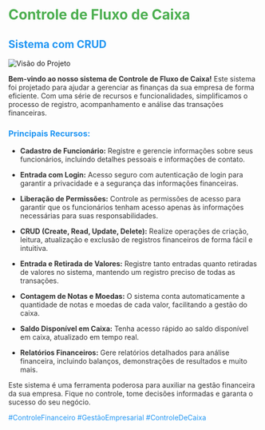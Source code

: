 # <span style="color:#4CAF50">Controle de Fluxo de Caixa</span>

## <span style="color:#2196F3">Sistema com CRUD</span>

![Visão do Projeto](https://github.com/carlosdesenvolvedor/controlecaixa/blob/main/Contagem%20caixa/src/img/github%20(1).gif)

<span style="color:#333">**Bem-vindo ao nosso sistema de Controle de Fluxo de Caixa!** Este sistema foi projetado para ajudar a gerenciar as finanças da sua empresa de forma eficiente. Com uma série de recursos e funcionalidades, simplificamos o processo de registro, acompanhamento e análise das transações financeiras.</span>

### <span style="color:#2196F3">Principais Recursos:</span>

- <span style="color:#333"><strong>Cadastro de Funcionário:</strong> Registre e gerencie informações sobre seus funcionários, incluindo detalhes pessoais e informações de contato.</span>

- <span style="color:#333"><strong>Entrada com Login:</strong> Acesso seguro com autenticação de login para garantir a privacidade e a segurança das informações financeiras.</span>

- <span style="color:#333"><strong>Liberação de Permissões:</strong> Controle as permissões de acesso para garantir que os funcionários tenham acesso apenas às informações necessárias para suas responsabilidades.</span>

- <span style="color:#333"><strong>CRUD (Create, Read, Update, Delete):</strong> Realize operações de criação, leitura, atualização e exclusão de registros financeiros de forma fácil e intuitiva.</span>

- <span style="color:#333"><strong>Entrada e Retirada de Valores:</strong> Registre tanto entradas quanto retiradas de valores no sistema, mantendo um registro preciso de todas as transações.</span>

- <span style="color:#333"><strong>Contagem de Notas e Moedas:</strong> O sistema conta automaticamente a quantidade de notas e moedas de cada valor, facilitando a gestão do caixa.</span>

- <span style="color:#333"><strong>Saldo Disponível em Caixa:</strong> Tenha acesso rápido ao saldo disponível em caixa, atualizado em tempo real.</span>

- <span style="color:#333"><strong>Relatórios Financeiros:</strong> Gere relatórios detalhados para análise financeira, incluindo balanços, demonstrações de resultados e muito mais.</span>

<span style="color:#333">Este sistema é uma ferramenta poderosa para auxiliar na gestão financeira da sua empresa. Fique no controle, tome decisões informadas e garanta o sucesso do seu negócio.</span>

<span style="color:#2196F3">#ControleFinanceiro #GestãoEmpresarial #ControleDeCaixa</span>
